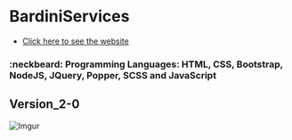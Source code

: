 # BardiniServices
- [Click here to see the website](http://www.bardiniservices.com)

### :neckbeard: Programming Languages: HTML, CSS, Bootstrap, NodeJS, JQuery, Popper, SCSS and JavaScript

## Version_2-0
![Imgur](https://i.imgur.com/T0qK0dg.png)